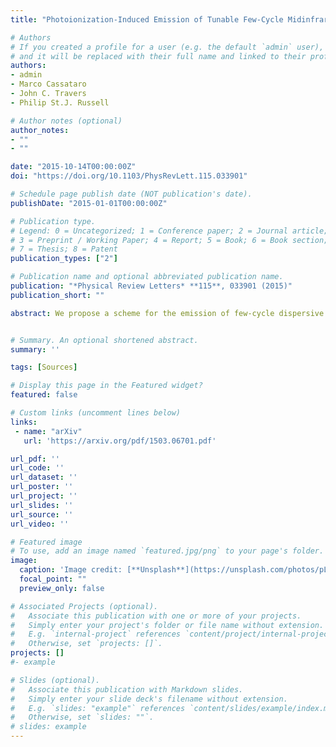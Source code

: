 ```yaml
---
title: "Photoionization-Induced Emission of Tunable Few-Cycle Midinfrared Dispersive Waves in Gas-Filled Hollow-Core Photonic Crystal Fibers"

# Authors
# If you created a profile for a user (e.g. the default `admin` user), write the username (folder name) here 
# and it will be replaced with their full name and linked to their profile.
authors:
- admin
- Marco Cassataro
- John C. Travers
- Philip St.J. Russell

# Author notes (optional)
author_notes:
- ""
- ""

date: "2015-10-14T00:00:00Z"
doi: "https://doi.org/10.1103/PhysRevLett.115.033901"

# Schedule page publish date (NOT publication's date).
publishDate: "2015-01-01T00:00:00Z"

# Publication type.
# Legend: 0 = Uncategorized; 1 = Conference paper; 2 = Journal article;
# 3 = Preprint / Working Paper; 4 = Report; 5 = Book; 6 = Book section;
# 7 = Thesis; 8 = Patent
publication_types: ["2"]

# Publication name and optional abbreviated publication name.
publication: "*Physical Review Letters* **115**, 033901 (2015)"
publication_short: ""

abstract: We propose a scheme for the emission of few-cycle dispersive waves in the midinfrared using hollow-core photonic crystal fibers filled with noble gas. The underlying mechanism is the formation of a plasma cloud by a self-compressed, subcycle pump pulse. The resulting free-electron population modifies the fiber dispersion, allowing phase-matched access to dispersive waves at otherwise inaccessible frequencies, well into the midinfrared. Remarkably, the pulses generated turn out to have durations of the order of two optical cycles. In addition, this ultrafast emission, which occurs even in the absence of a zero dispersion point between pump and midinfrared wavelengths, is tunable over a wide frequency range simply by adjusting the gas pressure. These theoretical results pave the way to a new generation of compact, fiber-based sources of few-cycle midinfrared radiation.


# Summary. An optional shortened abstract.
summary: '' 

tags: [Sources]

# Display this page in the Featured widget?
featured: false

# Custom links (uncomment lines below)
links:
 - name: "arXiv"
   url: 'https://arxiv.org/pdf/1503.06701.pdf'

url_pdf: ''
url_code: ''
url_dataset: ''
url_poster: ''
url_project: ''
url_slides: ''
url_source: ''
url_video: ''

# Featured image
# To use, add an image named `featured.jpg/png` to your page's folder. 
image:
  caption: 'Image credit: [**Unsplash**](https://unsplash.com/photos/pLCdAaMFLTE)'
  focal_point: ""
  preview_only: false

# Associated Projects (optional).
#   Associate this publication with one or more of your projects.
#   Simply enter your project's folder or file name without extension.
#   E.g. `internal-project` references `content/project/internal-project/index.md`.
#   Otherwise, set `projects: []`.
projects: []
#- example

# Slides (optional).
#   Associate this publication with Markdown slides.
#   Simply enter your slide deck's filename without extension.
#   E.g. `slides: "example"` references `content/slides/example/index.md`.
#   Otherwise, set `slides: ""`.
# slides: example
---
```

